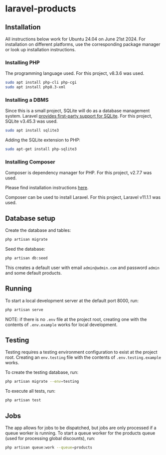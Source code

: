 # laravel-products

## Installation

All instructions below work for Ubuntu 24.04 on June 21st 2024. For installation on different platforms, use the corresponding package manager or look up installation instructions.

### Installing PHP

The programming language used. For this project, v8.3.6 was used.

```bash
sudo apt install php-cli php-cgi
sudo apt install php8.3-xml
```

### Installing a DBMS

Since this is a small project, SQLite will do as a database management system. Laravel [provides first-party support for SQLite](https://laravel.com/docs/11.x/database#Introduction). For this project, SQLite v3.45.3 was used.

```bash
sudo apt install sqlite3
```

Adding the SQLite extension to PHP:

```bash
sudo apt-get install php-sqlite3
```

### Installing Composer

Composer is dependency manager for PHP. For this project, v2.7.7 was used.

Please find installation instructions [here](https://getcomposer.org/download/).

Composer can be used to install Laravel. For this project, Laravel v11.1.1 was used.

## Database setup

Create the database and tables:

```bash
php artisan migrate
```

Seed the database:

```bash
php artisan db:seed
```

This creates a default user with email `admin@admin.com` and password `admin` and some default products.

## Running

To start a local development server at the default port 8000, run:

```bash
php artisan serve
```

NOTE: if there is no `.env` file at the project root, creating one with the contents of `.env.example` works for local development.

## Testing

Testing requires a testing environment configuration to exist at the project root. Creating an `env.testing` file with the contents of `.env.testing.example` works.

To create the testing database, run:

```bash
php artisan migrate --env=testing
```

To execute all tests, run:

```bash
php artisan test
```

## Jobs

The app allows for jobs to be dispatched, but jobs are only processed if a queue worker is running. To start a queue worker for the products queue (used for processing global discounts), run:

```bash
php artisan queue:work --queue=products
```
